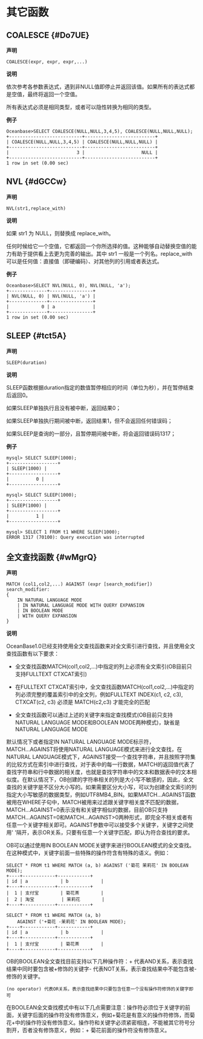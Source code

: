 其它函数 
=========================



COALESCE {#Do7UE}
-----------------

**声明** 

`COALESCE(expr, expr, expr,...)`

**说明** 

依次参考各参数表达式，遇到非NULL值即停止并返回该值。如果所有的表达式都是空值，最终将返回一个空值。

所有表达式必须是相同类型，或者可以隐性转换为相同的类型。

**例子** 

    Oceanbase>SELECT COALESCE(NULL,NULL,3,4,5), COALESCE(NULL,NULL,NULL);
    +---------------------------+--------------------------+
    | COALESCE(NULL,NULL,3,4,5) | COALESCE(NULL,NULL,NULL) |
    +---------------------------+--------------------------+
    |                         3 |                     NULL |
    +---------------------------+--------------------------+
    1 row in set (0.00 sec)





NVL {#dGCCw}
------------

**声明** 

`NVL(str1,replace_with)`

**说明** 

如果 str1 为 NULL，则替换成 replace_with。

任何时候给它一个空值，它都返回一个你所选择的值。这种能够自动替换空值的能力有助于提供看上去更为完善的输出。其中 str1 一般是一个列名。replace_with 可以是任何值：直接值（即硬编码）、对其他列的引用或者表达式。

**例子** 

    Oceanbase>SELECT NVL(NULL, 0), NVL(NULL, 'a');
    +--------------+----------------+
    | NVL(NULL, 0) | NVL(NULL, 'a') |
    +--------------+----------------+
    |            0 | a              |
    +--------------+----------------+
    1 row in set (0.00 sec)





SLEEP {#tct5A}
--------------

**声明** 

`SLEEP(duration)`

**说明** 

SLEEP函数根据duration指定的数值暂停相应的时间（单位为秒），并在暂停结束后返回0。

如果SLEEP单独执行且没有被中断，返回结果0；

如果SLEEP单独执行期间被中断，返回结果1，但不会返回任何错误码；

如果SLEEP是查询的一部分，且暂停期间被中断，将会返回错误码1317；

**例子** 

    mysql> SELECT SLEEP(1000);
    +------------------+
    | SLEEP(1000) |
    +------------------+
    |          0 |
    +------------------+
    
    mysql> SELECT SLEEP(1000);
    +------------------+
    | SLEEP(1000) |
    +------------------+
    |          1 |
    +------------------+
    
    mysql> SELECT 1 FROM t1 WHERE SLEEP(1000);
    ERROR 1317 (70100): Query execution was interrupted





全文查找函数 {#wMgrQ}
---------------

**声明** 

    MATCH (col1,col2,...) AGAINST (expr [search_modifier])
    search_modifier:
    {
        IN NATURAL LANGUAGE MODE
        | IN NATURAL LANGUAGE MODE WITH QUERY EXPANSION
        | IN BOOLEAN MODE
        | WITH QUERY EXPANSION
    }



**说明** 

OceanBase1.0已经支持使用全文查找函数来对全文索引进行查找，并且使用全文查找函数有以下要求：

* 全文查找函数MATCH(col1,col2,...)中指定的列上必须有全文索引(OB目前只支持FULLTEXT CTXCAT索引)

  




<!-- -->

* 在FULLTEXT CTXCAT索引中，全文查找函数MATCH(col1,col2,...)中指定的列必须完整的覆盖索引中的全文列，例如FULLTEXT INDEX(c1, c2, c3), CTXCAT(c2, c3) 必须是 MATCH(c2,c3) 才能完全的匹配

  




<!-- -->

* 全文查找函数可以通过上述的关键字来指定查找模式(OB目前只支持NATURAL LANGUAGE MODE和BOOLEAN MODE两种模式)，缺省是NATURAL LANGUAGE MODE

  




默认情况下或者指定IN NATURAL LANGUAGE MODE标示符，MATCH...AGAINST将使用NATURAL LANGUAGE模式来进行全文查找，在NATURAL LANGUAGE模式下，AGAINST接受一个查找字符串，并且按照字符集的比较方式在索引中进行查找，对于表中的每一行数据，MATCH的返回值代表了查找字符串和行中数据的相关度，也就是查找字符串中的文本和数据表中的文本相似度。在默认情况下，OB创建的字符串相关的列是大小写不敏感的，因此，全文查找的关键字是不区分大小写的。如果需要区分大小写，可以为创建全文索引的列指定大小写敏感的数据类型，例如UTF8MB4_BIN。如果MATCH...AGAINST函数被用在WHERE子句中，MATCH被用来过滤跟关键字相关度不匹配的数据，MATCH...AGAINST=0表示没有和关键字相似的数据，目前OB只支持MATCH...AGAINST=0和MATCH...AGAINST\>0两种形式，即完全不相关或者有任意一个关键字相关即可。AGAINST参数中可以接受多个关键字，关键字之间使用' '隔开，表示OR关系，只要有任意一个关键字匹配，即认为符合查找的要求。

OB可以通过使用IN BOOLEAN MODE关键字来进行BOOLEAN模式的全文查找。在这种模式中，关键字前面一些特殊的操作符含有特殊的语义。例如：

    SELECT * FROM t1 WHERE MATCH (a, b) AGAINST ('菊花 茉莉花' IN BOOLEAN MODE);
    +----+------------+------------+
    | id | a            | b            |
    +----+------------+------------+
    |  1 | 支付宝        | 菊花茶        |
    |  2 | 淘宝          | 茉莉花        |
    +----+------------+------------+
    
    SELECT * FROM t1 WHERE MATCH (a, b)
        AGAINST ('+菊花 -茉莉花' IN BOOLEAN MODE);
    +----+------------+------------+
    | id | a            | b            |
    +----+------------+------------+
    |  1 | 支付宝        | 菊花茶        |
    +----+------------+------------+



OB的BOOLEAN全文查找目前支持以下几种操作符：+ 代表AND关系，表示查找结果中同时要包含被+修饰的关键字- 代表NOT关系，表示查找结果中不能包含被-修饰的关键字。

    (no operator) 代表OR关系，表示查找结果中只要包含任意一个没有操作符修饰的关键字即可



在BOOLEAN全文查找模式中有以下几点需要注意：操作符必须位于关键字的前面，关键字后面的操作符没有修饰意义，例如+菊花是有意义的操作符修饰，而菊花+中的操作符没有修饰意义。操作符和关键字必须紧密相连，不能被其它符号分割开，否者没有修饰意义，例如：+ 菊花前面的操作符没有修饰意义。

